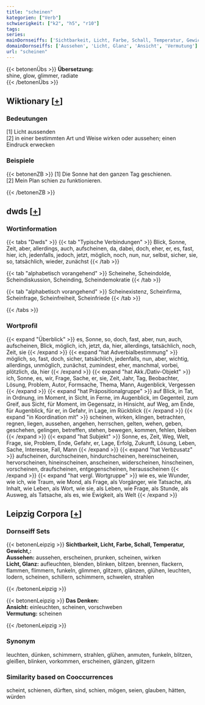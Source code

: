 ```yaml
---
title: "scheinen"
kategorien: ["Verb"]
schwierigkeit: ["k2", "h5", "r10"]
tags:
series:
mainDornseiffs: ['Sichtbarkeit, Licht, Farbe, Schall, Temperatur, Gewicht,', 'Das Denken']
domainDornseiffs: ['Aussehen', 'Licht, Glanz', 'Ansicht', 'Vermutung']
url: "scheinen"
---
```


{{< betonenÜbs >}}
**Übersetzung:**  
shine, glow, glimmer, radiate  
{{< /betonenÜbs >}}

## Wiktionary [[+](https://de.wiktionary.org/wiki/scheinen)]

### Bedeutungen
[1] Licht aussenden  
[2] in einer bestimmten Art und Weise wirken oder aussehen; einen Eindruck erwecken  

### Beispiele
{{< betonenZB >}}
[1] Die Sonne hat den ganzen Tag geschienen.  
[2] Mein Plan schien zu funktionieren.  

{{< /betonenZB >}}


## dwds [[+](https://www.dwds.de/wb/scheinen)]

### Wortinformation
{{< tabs "Dwds" >}}
{{< tab "Typische Verbindungen" >}}
Blick, Sonne, Zeit, aber, allerdings, auch, aufscheinen, da, dabei, doch, eher, er, es, fast, hier, ich, jedenfalls, jedoch, jetzt, möglich, noch, nun, nur, selbst, sicher, sie, so, tatsächlich, wieder, zunächst
{{< /tab >}}

{{< tab "alphabetisch vorangehend" >}}
Scheinehe, Scheindolde, Scheindiskussion, Scheinding, Scheindemokratie
{{< /tab >}}

{{< tab "alphabetisch vorangehend" >}}
Scheinexistenz, Scheinfirma, Scheinfrage, Scheinfreiheit, Scheinfriede
{{< /tab >}}

{{< /tabs >}}

### Wortprofil
{{< expand "Überblick" >}} es, Sonne, so, doch, fast, aber, nun, auch, aufscheinen, Blick, möglich, ich, jetzt, da, hier, allerdings, tatsächlich, noch, Zeit, sie {{< /expand >}}
{{< expand "hat Adverbialbestimmung" >}} möglich, so, fast, doch, sicher, tatsächlich, jedenfalls, nun, aber, wichtig, allerdings, unmöglich, zunächst, zumindest, eher, manchmal, vorbei, plötzlich, da, hier {{< /expand >}}
{{< expand "hat Akk./Dativ-Objekt" >}} ich, Sonne, es, wir, Frage, Sache, er, sie, Zeit, Jahr, Tag, Beobachter, Lösung, Problem, Autor, Formsache, Thema, Mann, Augenblick, Vergessen {{< /expand >}}
{{< expand "hat Präpositionalgruppe" >}} auf Blick, in Tat, in Ordnung, im Moment, in Sicht, in Ferne, im Augenblick, im Gegenteil, zum Greif, aus Sicht, für Moment, im Gegensatz, in Hinsicht, auf Weg, am Ende, für Augenblick, für er, in Gefahr, in Lage, im Rückblick {{< /expand >}}
{{< expand "in Koordination mit" >}} scheinen, wirken, klingen, betrachten, regnen, liegen, aussehen, angehen, herrschen, gelten, wehen, geben, geschehen, gelingen, betreffen, stehen, bewegen, kommen, fehlen, bleiben {{< /expand >}}
{{< expand "hat Subjekt" >}} Sonne, es, Zeit, Weg, Welt, Frage, sie, Problem, Ende, Gefahr, er, Lage, Erfolg, Zukunft, Lösung, Leben, Sache, Interesse, Fall, Mann {{< /expand >}}
{{< expand "hat Verbzusatz" >}} aufscheinen, durchscheinen, hindurchscheinen, hereinscheinen, hervorscheinen, hineinscheinen, anscheinen, widerscheinen, hinscheinen, vorscheinen, draufscheinen, entgegenscheinen, herausscheinen {{< /expand >}}
{{< expand "hat vergl. Wortgruppe" >}} wie es, wie Wunder, wie ich, wie Traum, wie Mond, als Frage, als Vorgänger, wie Tatsache, als Inhalt, wie Leben, als Wort, wie sie, als Leben, wie Frage, als Stunde, als Ausweg, als Tatsache, als es, wie Ewigkeit, als Welt {{< /expand >}}

## Leipzig Corpora [[+](https://corpora.uni-leipzig.de/en/res?word=scheinen&corpusId=deu_newscrawl-public_2018)]

### Dornseiff Sets
{{< betonenLeipzig >}}
**Sichtbarkeit, Licht, Farbe, Schall, Temperatur, Gewicht,:**  
**Aussehen:** aussehen, erscheinen, prunken, scheinen, wirken  
**Licht, Glanz:** aufleuchten, blenden, blinken, blitzen, brennen, flackern, flammen, flimmern, funkeln, glimmen, glitzern, glänzen, glühen, leuchten, lodern, scheinen, schillern, schimmern, schwelen, strahlen  

{{< /betonenLeipzig >}}


{{< betonenLeipzig >}}
**Das Denken:**  
**Ansicht:** einleuchten, scheinen, vorschweben  
**Vermutung:** scheinen  

{{< /betonenLeipzig >}}

### Synonym
leuchten, dünken, schimmern, strahlen, glühen, anmuten, funkeln, blitzen, gleißen, blinken, vorkommen, erscheinen, glänzen, glitzern


### Similarity based on Cooccurrences
scheint, schienen, dürften, sind, schien, mögen, seien, glauben, hätten, würden

